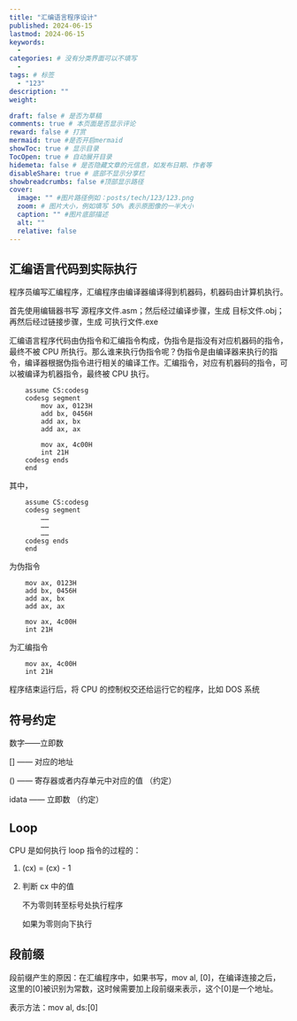 ```yaml
---
title: "汇编语言程序设计"
published: 2024-06-15
lastmod: 2024-06-15
keywords:
  -
categories: # 没有分类界面可以不填写
  -
tags: # 标签
  - "123"
description: ""
weight:

draft: false # 是否为草稿
comments: true # 本页面是否显示评论
reward: false # 打赏
mermaid: true #是否开启mermaid
showToc: true # 显示目录
TocOpen: true # 自动展开目录
hidemeta: false # 是否隐藏文章的元信息，如发布日期、作者等
disableShare: true # 底部不显示分享栏
showbreadcrumbs: false #顶部显示路径
cover:
  image: "" #图片路径例如：posts/tech/123/123.png
  zoom: # 图片大小，例如填写 50% 表示原图像的一半大小
  caption: "" #图片底部描述
  alt: ""
  relative: false
---
```


## 汇编语言代码到实际执行

程序员编写汇编程序，汇编程序由编译器编译得到机器码，机器码由计算机执行。

首先使用编辑器书写 源程序文件.asm；然后经过编译步骤，生成 目标文件.obj；再然后经过链接步骤，生成 可执行文件.exe

汇编语言程序代码由伪指令和汇编指令构成，伪指令是指没有对应机器码的指令，最终不被 CPU 所执行。那么谁来执行伪指令呢？伪指令是由编译器来执行的指令，编译器根据伪指令进行相关的编译工作。汇编指令，对应有机器码的指令，可以被编译为机器指令，最终被 CPU 执行。

```assembly
    assume CS:codesg
    codesg segment
        mov ax, 0123H
        add bx, 0456H
        add ax, bx
        add ax, ax

        mov ax, 4c00H
        int 21H
    codesg ends
    end
```

其中，

```assembly
    assume CS:codesg
    codesg segment
        ……
        ……
        ……
    codesg ends
    end
```

为伪指令

```assembly
	mov ax, 0123H
	add bx, 0456H
	add ax, bx
	add ax, ax

	mov ax, 4c00H
	int 21H
```

为汇编指令

```assembly
	mov ax, 4c00H
	int 21H
```

程序结束运行后，将 CPU 的控制权交还给运行它的程序，比如 DOS 系统

## 符号约定

数字——立即数

[] —— 对应的地址

() —— 寄存器或者内存单元中对应的值 （约定）

idata —— 立即数 （约定）

## Loop

CPU 是如何执行 loop 指令的过程的：

1. (cx) = (cx) - 1

2. 判断 cx 中的值

   不为零则转至标号处执行程序

   如果为零则向下执行

## 段前缀

段前缀产生的原因：在汇编程序中，如果书写，mov al, [0]，在编译连接之后，这里的[0]被识别为常数，这时候需要加上段前缀来表示，这个[0]是一个地址。

表示方法：mov al, ds:[0]
